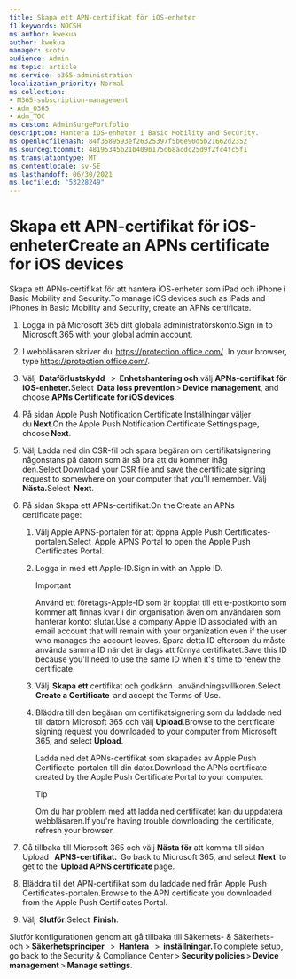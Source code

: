 ```yaml
---
title: Skapa ett APN-certifikat för iOS-enheter
f1.keywords: NOCSH
ms.author: kwekua
author: kwekua
manager: scotv
audience: Admin
ms.topic: article
ms.service: o365-administration
localization_priority: Normal
ms.collection:
- M365-subscription-management
- Adm_O365
- Adm_TOC
ms.custom: AdminSurgePortfolio
description: Hantera iOS-enheter i Basic Mobility and Security.
ms.openlocfilehash: 84f3589593ef26325397f5b6e90d5b21662d2352
ms.sourcegitcommit: 48195345b21b409b175d68acdc25d9f2fc4fc5f1
ms.translationtype: MT
ms.contentlocale: sv-SE
ms.lasthandoff: 06/30/2021
ms.locfileid: "53228249"
---
```

# <a name="create-an-apns-certificate-for-ios-devices"></a><span data-ttu-id="b740c-103">Skapa ett APN-certifikat för iOS-enheter</span><span class="sxs-lookup"><span data-stu-id="b740c-103">Create an APNs certificate for iOS devices</span></span>

<span data-ttu-id="b740c-104">Skapa ett APNs-certifikat för att hantera iOS-enheter som iPad och iPhone i Basic Mobility and Security.</span><span class="sxs-lookup"><span data-stu-id="b740c-104">To manage iOS devices such as iPads and iPhones in Basic Mobility and Security, create an APNs certificate.</span></span>

1. <span data-ttu-id="b740c-105">Logga in på Microsoft 365 ditt globala administratörskonto.</span><span class="sxs-lookup"><span data-stu-id="b740c-105">Sign in to Microsoft 365 with your global admin account.</span></span>

2. <span data-ttu-id="b740c-106">I webbläsaren skriver du  <https://protection.office.com/> .</span><span class="sxs-lookup"><span data-stu-id="b740c-106">In your browser, type <https://protection.office.com/>.</span></span>

3. <span data-ttu-id="b740c-107">Välj  **Dataförlustskydd**   >  **Enhetshantering och** välj **APNs-certifikat för iOS-enheter.**</span><span class="sxs-lookup"><span data-stu-id="b740c-107">Select  **Data loss prevention** > **Device management**, and choose **APNs Certificate for iOS devices**.</span></span>

4. <span data-ttu-id="b740c-108">På sidan Apple Push Notification Certificate Inställningar väljer du **Next**.</span><span class="sxs-lookup"><span data-stu-id="b740c-108">On the Apple Push Notification Certificate Settings page, choose **Next**.</span></span>

5. <span data-ttu-id="b740c-109">Välj Ladda ned din CSR-fil och spara begäran om certifikatsignering någonstans på datorn som är så bra att du kommer ihåg den.</span><span class="sxs-lookup"><span data-stu-id="b740c-109">Select Download your CSR file and save the certificate signing request to somewhere on your computer that you'll remember.</span></span> <span data-ttu-id="b740c-110">Välj  **Nästa.**</span><span class="sxs-lookup"><span data-stu-id="b740c-110">Select  **Next**.</span></span>

6. <span data-ttu-id="b740c-111">På sidan Skapa ett APNs-certifikat:</span><span class="sxs-lookup"><span data-stu-id="b740c-111">On the Create an APNs certificate page:</span></span>

    1. <span data-ttu-id="b740c-112">Välj Apple APNS-portalen för att öppna Apple Push Certificates-portalen.</span><span class="sxs-lookup"><span data-stu-id="b740c-112">Select  Apple APNS Portal to open the Apple Push Certificates Portal.</span></span>

    2. <span data-ttu-id="b740c-113">Logga in med ett Apple-ID.</span><span class="sxs-lookup"><span data-stu-id="b740c-113">Sign in with an Apple ID.</span></span>

       > [!IMPORTANT]
       > <span data-ttu-id="b740c-114">Använd ett företags-Apple-ID som är kopplat till ett e-postkonto som kommer att finnas kvar i din organisation även om användaren som hanterar kontot slutar.</span><span class="sxs-lookup"><span data-stu-id="b740c-114">Use a company Apple ID associated with an email account that will remain with your organization even if the user who manages the account leaves.</span></span> <span data-ttu-id="b740c-115">Spara detta ID eftersom du måste använda samma ID när det är dags att förnya certifikatet.</span><span class="sxs-lookup"><span data-stu-id="b740c-115">Save this ID because you'll need to use the same ID when it's time to renew the certificate.</span></span>

    3. <span data-ttu-id="b740c-116">Välj  **Skapa ett** certifikat och godkänn   användningsvillkoren.</span><span class="sxs-lookup"><span data-stu-id="b740c-116">Select  **Create a Certificate**  and accept the Terms of Use.</span></span>

    4. <span data-ttu-id="b740c-117">Bläddra till den begäran om certifikatsignering som du laddade ned till datorn Microsoft 365 och välj **Upload**.</span><span class="sxs-lookup"><span data-stu-id="b740c-117">Browse to the certificate signing request you downloaded to your computer from Microsoft 365, and select **Upload**.</span></span>

       <span data-ttu-id="b740c-118">Ladda ned det APNs-certifikat som skapades av Apple Push Certificate-portalen till din dator.</span><span class="sxs-lookup"><span data-stu-id="b740c-118">Download the APNs certificate created by the Apple Push Certificate Portal to your computer.</span></span>

       > [!TIP]
       > <span data-ttu-id="b740c-119">Om du har problem med att ladda ned certifikatet kan du uppdatera webbläsaren.</span><span class="sxs-lookup"><span data-stu-id="b740c-119">If you're having trouble downloading the certificate, refresh your browser.</span></span>

7. <span data-ttu-id="b740c-120">Gå tillbaka till Microsoft 365 och välj **Nästa för** att komma till sidan   Upload   **APNS-certifikat.**  </span><span class="sxs-lookup"><span data-stu-id="b740c-120">Go back to Microsoft 365, and select **Next**  to get to the  **Upload APNS certificate** page.</span></span>

8. <span data-ttu-id="b740c-121">Bläddra till det APN-certifikat som du laddade ned från Apple Push Certificates-portalen.</span><span class="sxs-lookup"><span data-stu-id="b740c-121">Browse to the APN certificate you downloaded from the Apple Push Certificates Portal.</span></span>

9. <span data-ttu-id="b740c-122">Välj  **Slutför**.</span><span class="sxs-lookup"><span data-stu-id="b740c-122">Select  **Finish**.</span></span>

<span data-ttu-id="b740c-123">Slutför konfigurationen genom att gå tillbaka till Säkerhets- & Säkerhets- och > **Säkerhetsprinciper**   >  **Hantera**   >  **inställningar.**</span><span class="sxs-lookup"><span data-stu-id="b740c-123">To complete setup, go back to the Security & Compliance Center > **Security policies** > **Device management** > **Manage settings**.</span></span>
